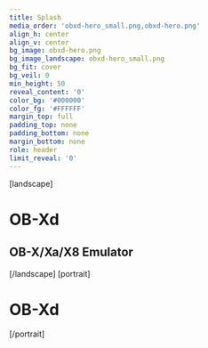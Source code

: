 ```yaml
---
title: Splash
media_order: 'obxd-hero_small.png,obxd-hero.png'
align_h: center
align_v: center
bg_image: obxd-hero.png
bg_image_landscape: obxd-hero_small.png
bg_fit: cover
bg_veil: 0
min_height: 50
reveal_content: '0'
color_bg: '#000000'
color_fg: '#FFFFFF'
margin_top: full
padding_top: none
padding_bottom: none
margin_bottom: none
role: header
limit_reveal: '0'
---
```


[landscape]
# OB-Xd
## OB-X/Xa/X8 Emulator
[/landscape]
[portrait]
# OB-Xd
[/portrait]

